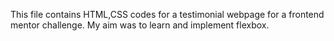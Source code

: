 This file contains HTML,CSS codes for a testimonial webpage for a frontend mentor challenge. My aim was to learn and implement flexbox. 
